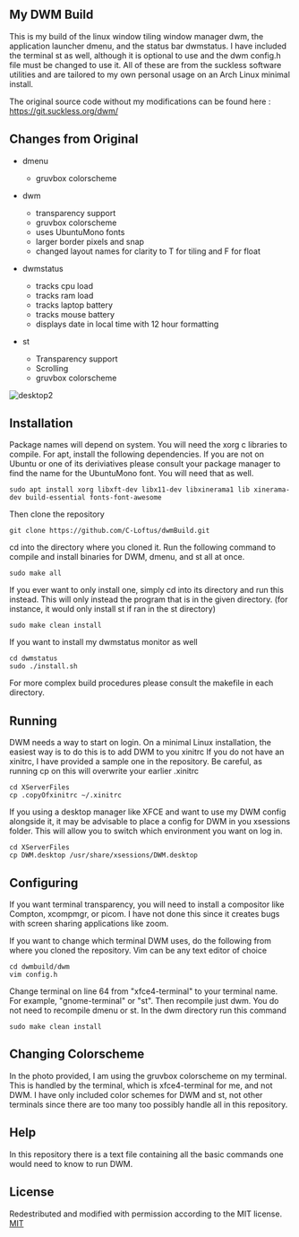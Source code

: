 


## My DWM Build
This is my build of the linux window tiling window manager dwm, the application launcher dmenu, and the status bar dwmstatus. I have included the terminal st as well, although it is optional to use and the dwm config.h file must be changed to use it. All of these 
are from the suckless software utilities and are tailored 
to my own personal usage on an Arch Linux minimal install. 

The original source code without my modifications 
can be found here : https://git.suckless.org/dwm/

## Changes from Original
* dmenu
  * gruvbox colorscheme
* dwm 
  * transparency support
  * gruvbox colorscheme
  * uses UbuntuMono fonts
  * larger border pixels and snap 
  * changed layout names for clarity to T for tiling and F for float
* dwmstatus
  * tracks cpu load
  * tracks ram load
  * tracks laptop battery
  * tracks mouse battery
  * displays date in local time with 12 hour formatting

* st
  * Transparency support
  * Scrolling
  * gruvbox colorscheme


![desktop2](https://user-images.githubusercontent.com/70598503/114765291-fccab200-9d32-11eb-9bea-8861ee2402ee.png)
## Installation
Package names will depend on system. You will need the xorg c libraries to compile. For apt, install the following dependencies. If you are not on Ubuntu or one of its deriviatives please consult your package manager to find the name for the UbuntuMono font. You will need that as well. 

```
sudo apt install xorg libxft-dev libx11-dev libxinerama1 lib xinerama-dev build-essential fonts-font-awesome
```

Then clone the repository
```
git clone https://github.com/C-Loftus/dwmBuild.git
```
cd into the directory where you cloned it. Run the following command to compile and install binaries for DWM, dmenu, and st all at once.
```
sudo make all
```

If you ever want to only install one, simply cd into its directory and run this instead. This will only instead the program that is in the given directory. (for instance, it would only install st if ran in the st directory)
```
sudo make clean install
```

If you want to install my dwmstatus monitor as well
```
cd dwmstatus
sudo ./install.sh
```
For more complex build procedures please consult the makefile in each directory.

## Running
DWM needs a way to start on login. On a minimal Linux installation, the easiest way is to do this is to add DWM to you xinitrc
If you do not have an xinitrc, I have provided a sample one in the repository. Be careful, as running cp on this will overwrite your earlier .xinitrc
```
cd XServerFiles
cp .copyOfxinitrc ~/.xinitrc
```
If you using a desktop manager like XFCE and want to use my DWM config alongside it, it may be advisable to place a config for DWM in you xsessions folder. This will allow you to switch which environment you want on log in. 

```
cd XServerFiles
cp DWM.desktop /usr/share/xsessions/DWM.desktop
```
## Configuring
If you want terminal transparency, you will need to install a compositor like Compton, xcompmgr, or picom. I have not done this since it creates bugs with screen sharing applications like zoom.

If you want to change which terminal DWM uses, do the following from where you cloned the repository. Vim can be any text editor of choice
```
cd dwmbuild/dwm
vim config.h
```
Change terminal on line 64 from "xfce4-terminal" to your terminal name. For example, "gnome-terminal" or "st". Then recompile just dwm. You do not need to recompile dmenu or st. In the dwm directory run this command
```
sudo make clean install
```

## Changing Colorscheme
In the photo provided, I am using the gruvbox colorscheme on my terminal. This is handled by the terminal, which is xfce4-terminal for me, and not DWM. I have only included color schemes for DWM and st, not other terminals since there are too many too possibly handle all in this repository. 

## Help
In this repository there is a text file containing all the basic commands one would need to know to run DWM. 

## License
Redestributed and modified with permission according to the MIT license. 
[MIT](https://choosealicense.com/licenses/mit/)
